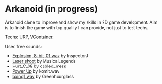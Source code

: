 ﻿# Arkanoid (in progress)
Arkanoid clone to improve and show my skills in 2D game development.
Aim is to finish the game with top quality I can provide, not just to test techs.

Techs: URP, [VContainer](https://vcontainer.hadashikick.jp/).

Used free sounds:
- [Explosion, 8-bit, 01.wav](https://freesound.org/people/InspectorJ/sounds/448226/) by InspectorJ
- [Laser shoot](https://freesound.org/people/MusicLegends/sounds/344310/) by MusicalLegends
- [Hurt_C_08](https://freesound.org/people/cabled_mess/sounds/350925/) by cabled_mess
- [Power Up](https://freesound.org/people/komit.wav/sounds/402295/) by komit.wav
- [boing1.wav](https://freesound.org/people/Greenhourglass/sounds/159376/) by Greenhourglass